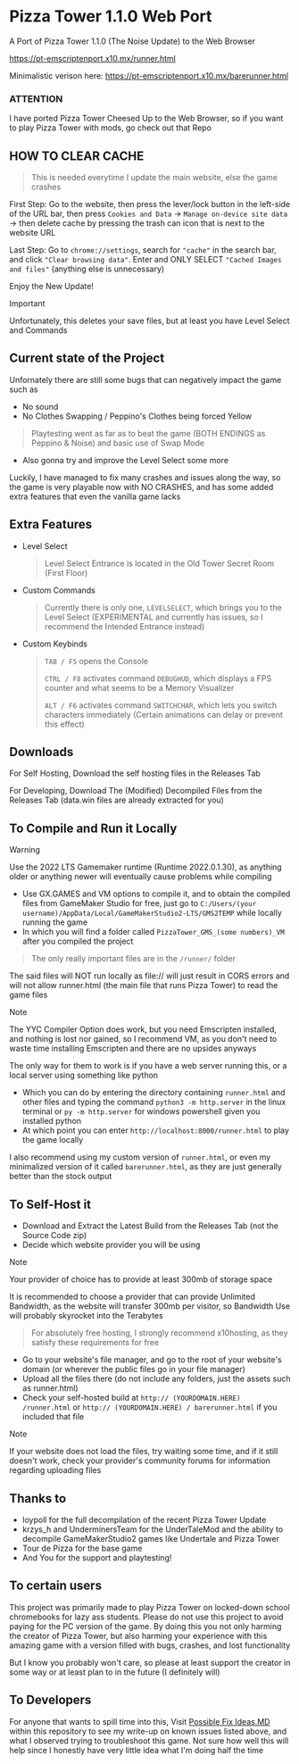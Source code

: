 # Pizza Tower 1.1.0 Web Port

A Port of Pizza Tower 1.1.0 (The Noise Update) to the Web Browser

https://pt-emscriptenport.x10.mx/runner.html

Minimalistic verison here: https://pt-emscriptenport.x10.mx/barerunner.html

### ATTENTION
I have ported Pizza Tower Cheesed Up to the Web Browser, so if you want to play Pizza Tower with mods, go check out that Repo

## HOW TO CLEAR CACHE
> This is needed everytime I update the main website, else the game crashes


First Step: Go to the website, then press the lever/lock button in the left-side of the URL bar, then press ```Cookies and Data```
-> ```Manage on-device site data``` -> then delete cache by pressing the trash can icon that is next to the website URL

Last Step: Go to ```chrome://settings```, search for ```"cache"``` in the search bar, and click ```"Clear browsing data"```.
Enter and ONLY SELECT ```"Cached Images and files"``` (anything else is unnecessary)

Enjoy the New Update!

> [!IMPORTANT]
> Unfortunately, this deletes your save files, but at least you have Level Select and Commands

## Current state of the Project

Unfornately there are still some bugs that can negatively impact the game such as
- No sound
- No Clothes Swapping / Peppino's Clothes being forced Yellow
> Playtesting went as far as to beat the game (BOTH ENDINGS as Peppino & Noise) and basic use of Swap Mode

- Also gonna try and improve the Level Select some more

Luckily, I have managed to fix many crashes and issues along the way, so the game is very playable now with NO CRASHES, and has some added extra features that even the vanilla game lacks

## Extra Features
- Level Select
    > Level Select Entrance is located in the Old Tower Secret Room (First Floor)
- Custom Commands
    > Currently there is only one, ```LEVELSELECT```, which brings you to the Level Select (EXPERIMENTAL and currently has issues, so I recommend the Intended Entrance instead)
- Custom Keybinds
    > ```TAB / F5``` opens the Console
    >
    > ```CTRL / F8``` activates command ```DEBUGHUD```, which displays a FPS counter and what seems to be a Memory Visualizer
    > 
    > ```ALT / F6``` activates command ```SWITCHCHAR```, which lets you switch characters immediately (Certain animations can delay or prevent this effect)

## Downloads

For Self Hosting, Download the self hosting files in the Releases Tab

For Developing, Download The (Modified) Decompiled Files from the Releases Tab (data.win files are already extracted for you)

## To Compile and Run it Locally

> [!WARNING]
> Use the 2022 LTS Gamemaker runtime (Runtime 2022.0.1.30), as anything older or anything newer will eventually cause problems while compiling

- Use GX.GAMES and VM options to compile it, and to obtain the compiled files from GameMaker Studio for free, just go to ```C:/Users/(your username)/AppData/Local/GameMakerStudio2-LTS/GMS2TEMP``` while locally running the game
- In which you will find a folder called ```PizzaTower_GMS_(some numbers)_VM``` after you compiled the project
> The only really important files are in the ```/runner/``` folder

The said files will NOT run locally as file:// will just result in CORS errors and will not allow runner.html (the main file that runs Pizza Tower) to read the game files

> [!NOTE]
> The YYC Compiler Option does work, but you need Emscripten installed, and nothing is lost nor gained, so I recommend VM, as you don't need to waste time installing Emscripten and there are no upsides anyways

The only way for them to work is if you have a web server running this, or a local server using something like python
- Which you can do by entering the directory containing ```runner.html``` and other files and typing the command ```python3 -m http.server``` in the linux terminal or ```py -m http.server``` for windows powershell given you installed python
- At which point you can enter ```http://localhost:8000/runner.html``` to play the game locally

I also recommend using my custom version of ```runner.html```, or even my minimalized version of it called ```barerunner.html```, as they are just generally better than the stock output

## To Self-Host it
- Download and Extract the Latest Build from the Releases Tab (not the Source Code zip)
- Decide which website provider you will be using

> [!NOTE]
  > Your provider of choice has to provide at least 300mb of storage space
  > 
  > It is recommended to choose a provider that can provide Unlimited Bandwidth, as the website will transfer 300mb per visitor, so Bandwidth Use will probably skyrocket into the Terabytes

> For absolutely free hosting, I strongly recommend x10hosting, as they satisfy these requirements for free
- Go to your website's file manager, and go to the root of your website's domain (or wherever the public files go in your file manager)
- Upload all the files there (do not include any folders, just the assets such as runner.html)
- Check your self-hosted build at ```http:// (YOURDOMAIN.HERE) /runner.html``` or ```http:// (YOURDOMAIN.HERE) / barerunner.html``` if you included that file
> [!NOTE]
> If your website does not load the files, try waiting some time, and if it still doesn't work, check your provider's community forums for information regarding uploading files

## Thanks to
- loypoll for the full decompilation of the recent Pizza Tower Update
- krzys_h and UnderminersTeam for the UnderTaleMod and the ability to decompile GameMakerStudio2 games like Undertale and Pizza Tower
- Tour de Pizza for the base game
- And You for the support and playtesting!

## To certain users
This project was primarily made to play Pizza Tower on locked-down school chromebooks for lazy ass students. Please do not use this project to avoid paying for the PC version of the game. By doing this you not only harming the creator of Pizza Tower, but also harming your experience with this amazing game with a version filled with bugs, crashes, and lost functionality

But I know you probably won't care, so please at least support the creator in some way or at least plan to in the future (I definitely will)

## To Developers
For anyone that wants to spill time into this, Visit [Possible Fix Ideas.MD](https://github.com/burnedpopcorn/Pizza-Tower-1.1.0-Web-Port/blob/main/Possible%20Fix%20Ideas.md) within this repository to see my write-up on known issues listed above, and what I observed trying to troubleshoot this game. Not sure how well this will help since
I honestly have very little idea what I'm doing half the time

